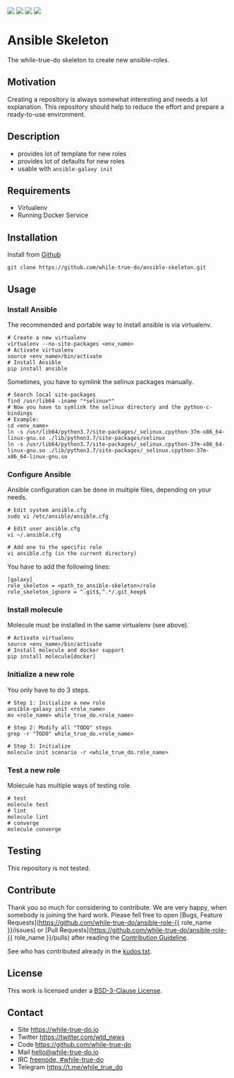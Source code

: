 <!--
name: README.md
description: This file contains important information for the repository.
author: while-true-do.io
contact: hello@while-true-do.io
license: BSD-3-Clause
-->

<!-- github shields -->
![](https://img.shields.io/github/tag/while-true-do/ansible-skeleton.svg)
![](https://img.shields.io/github/license/while-true-do/ansible-skeleton.svg)
![](https://img.shields.io/github/issues/while-true-do/ansible-skeleton.svg)
![](https://img.shields.io/github/issues-pr/while-true-do/ansible-skeleton.svg)

# Ansible Skeleton

The while-true-do skeleton to create new ansible-roles.

## Motivation

Creating a repository is always somewhat interesting and needs a lot explanation. This repository should help to reduce the effort and prepare a ready-to-use environment.

## Description

-   provides lot of template for new roles
-   provides lot of defaults for new roles
-   usable with `ansible-galaxy init`

## Requirements

-   Virtualenv
-   Running Docker Service

## Installation

Install from [Github](https://github.com/while-true-do/ansible-skeleton)
```
git clone https://github.com/while-true-do/ansible-skeleton.git
```

## Usage

### Install Ansible

The recommended and portable way to install ansible is via virtualenv.

```
# Create a new virtualenv
virtualenv --no-site-packages <env_name>
# Activate virtualenv
source <env_name>/bin/activate
# Install Ansible
pip install ansible
```

Sometimes, you have to symlink the selinux packages manually.

```
# Search local site-packages
find /usr/lib64 -iname "*selinux*"
# Now you have to symlink the selinux directory and the python-c-bindings
# Example:
cd <env_name>
ln -s /usr/lib64/python3.7/site-packages/_selinux.cpython-37m-x86_64-linux-gnu.so ./lib/python3.7/site-packages/selinux
ln -s /usr/lib64/python3.7/site-packages/_selinux.cpython-37m-x86_64-linux-gnu.so ./lib/python3.7/site-packages/_selinux.cpython-37m-x86_64-linux-gnu.so
```

### Configure Ansible

Ansible configuration can be done in multiple files, depending on your needs.

```
# Edit system ansible.cfg
sudo vi /etc/ansible/ansible.cfg

# Edit user ansible.cfg
vi ~/.ansible.cfg

# Add one to the specific role
vi ansible.cfg (in the current directory)
```

You have to add the following lines:

```
[galaxy]
role_skeleton = <path_to_ansible-skeleton>/role
role_skeleton_ignore = ^.git$,^.*/.git_keep$
```

### Install molecule

Molecule must be installed in the same virtualenv (see above).

```
# Activate virtualenv
source <env_name>/bin/activate
# Install molecule and docker support
pip install molecule[docker]
```

### Initialize a new role

You only have to do 3 steps.

```
# Step 1: Initialize a new role
ansible-galaxy init <role_name>
mv <role_name> while_true_do.<role_name>

# Step 2: Modify all "TODO" steps
grep -r "TODO" while_true_do.<role_name>

# Step 3: Initialize
molecule init scenario -r <while_true_do.role_name>
```

### Test a new role

Molecule has multiple ways of testing role.

```
# test
molecule test
# lint
molecule lint
# converge
molecule converge
```

## Testing

This repository is not tested.

## Contribute

Thank you so much for considering to contribute. We are very happy, when somebody
is joining the hard work. Please fell free to open
[Bugs, Feature Requests](https://github.com/while-true-do/ansible-role-{{ role_name }}/issues)
or [Pull Requests](https://github.com/while-true-do/ansible-role-{{ role_name }}/pulls) after
reading the [Contribution Guideline](https://github.com/while-true-do/doc-library/blob/master/docs/CONTRIBUTING.md).

See who has contributed already in the [kudos.txt](./kudos.txt).

## License

This work is licensed under a [BSD-3-Clause License](https://opensource.org/licenses/BSD-3-Clause).

## Contact

-   Site <https://while-true-do.io>
-   Twitter <https://twitter.com/wtd_news>
-   Code <https://github.com/while-true-do>
-   Mail [hello@while-true-do.io](mailto:hello@while-true-do.io)
-   IRC [freenode, #while-true-do](https://webchat.freenode.net/?channels=while-true-do)
-   Telegram <https://t.me/while_true_do>
